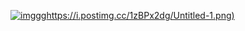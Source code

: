 [![imggg](https://i.postimg.cc/1zBPx2dg/Untitled-1.png)https://i.postimg.cc/1zBPx2dg/Untitled-1.png)](https://telegra.ph/Files-are-uploaded-here-to-keep-them-updated-via-api-02-29)
